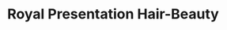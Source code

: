 ---
title: "Royal Presentation Hair-Beauty"
url: /garner/royal-presentation-hair-beauty/
shop: beauty
---